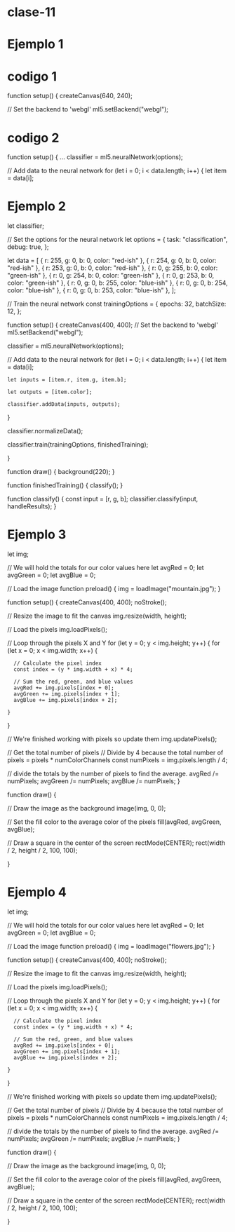 # clase-11

# Ejemplo 1

<!DOCTYPE html>
<html lang="en">
  <head>
    <script src="https://cdn.jsdelivr.net/npm/p5@1.11.7/lib/p5.js"></script>
    <script src="https://unpkg.com/ml5@1/dist/ml5.js"></script>
    <link rel="stylesheet" type="text/css" href="style.css">
    <meta charset="utf-8" />

  </head>
  <body>
    <main>
    </main>
    <script src="sketch.js"></script>
  </body>
</html>

# codigo 1
function setup() {
  createCanvas(640, 240);

  // Set the backend to 'webgl'
  ml5.setBackend("webgl");

  # codigo 2
  function setup() {
  ...
  classifier = ml5.neuralNetwork(options);

  // Add data to the neural network
  for (let i = 0; i < data.length; i++) {
    let item = data[i];

# Ejemplo 2

let classifier;

// Set the options for the neural network
let options = {
  task: "classification",
  debug: true,
};

let data = [
  { r: 255, g: 0, b: 0, color: "red-ish" },
  { r: 254, g: 0, b: 0, color: "red-ish" },
  { r: 253, g: 0, b: 0, color: "red-ish" },
  { r: 0, g: 255, b: 0, color: "green-ish" },
  { r: 0, g: 254, b: 0, color: "green-ish" },
  { r: 0, g: 253, b: 0, color: "green-ish" },
  { r: 0, g: 0, b: 255, color: "blue-ish" },
  { r: 0, g: 0, b: 254, color: "blue-ish" },
  { r: 0, g: 0, b: 253, color: "blue-ish" },
];

// Train the neural network
  const trainingOptions = {
    epochs: 32,
    batchSize: 12,
  };

function setup() {
  createCanvas(400, 400);
  // Set the backend to 'webgl'
  ml5.setBackend("webgl");

  classifier = ml5.neuralNetwork(options);

  // Add data to the neural network
  for (let i = 0; i < data.length; i++) {
    let item = data[i];
    
    let inputs = [item.r, item.g, item.b];
    
    let outputs = [item.color];
    
    classifier.addData(inputs, outputs);
    
    
    
  }
  
  classifier.normalizeData();
  
  classifier.train(trainingOptions, finishedTraining);
  
  
}

function draw() {
  background(220);
}

function finishedTraining() {
  classify();
}

function classify() {
  const input = [r, g, b];
  classifier.classify(input, handleResults);
}

# Ejemplo 3

let img;

// We will hold the totals for our color values here
let avgRed = 0;
let avgGreen = 0;
let avgBlue = 0;

// Load the image
function preload() {
  img = loadImage("mountain.jpg");
}

function setup() {
  createCanvas(400, 400);
  noStroke();

  // Resize the image to fit the canvas
  img.resize(width, height);

  // Load the pixels
  img.loadPixels();

  // Loop through the pixels X and Y
  for (let y = 0; y < img.height; y++) {
    for (let x = 0; x < img.width; x++) {

      // Calculate the pixel index
      const index = (y * img.width + x) * 4;

      // Sum the red, green, and blue values
      avgRed += img.pixels[index + 0];
      avgGreen += img.pixels[index + 1];
      avgBlue += img.pixels[index + 2];

    }
  }


  // We're finished working with pixels so update them
  img.updatePixels();

  // Get the total number of pixels
  // Divide by 4 because the total number of pixels = pixels * numColorChannels 
  const numPixels = img.pixels.length / 4;

  // divide the totals by the number of pixels to find the average.
  avgRed /= numPixels;
  avgGreen /= numPixels;
  avgBlue /= numPixels;
}

function draw() {

  // Draw the image as the background
  image(img, 0, 0);
  
  // Set the fill color to the average color of the pixels
  fill(avgRed, avgGreen, avgBlue);

  // Draw a square in the center of the screen
  rectMode(CENTER);
  rect(width / 2, height / 2, 100, 100);


}

# Ejemplo 4

let img;

// We will hold the totals for our color values here
let avgRed = 0;
let avgGreen = 0;
let avgBlue = 0;

// Load the image
function preload() {
  img = loadImage("flowers.jpg");
}

function setup() {
  createCanvas(400, 400);
  noStroke();

  // Resize the image to fit the canvas
  img.resize(width, height);

  // Load the pixels
  img.loadPixels();

  // Loop through the pixels X and Y
  for (let y = 0; y < img.height; y++) {
    for (let x = 0; x < img.width; x++) {

      // Calculate the pixel index
      const index = (y * img.width + x) * 4;

      // Sum the red, green, and blue values
      avgRed += img.pixels[index + 0];
      avgGreen += img.pixels[index + 1];
      avgBlue += img.pixels[index + 2];

    }
  }


  // We're finished working with pixels so update them
  img.updatePixels();

  // Get the total number of pixels
  // Divide by 4 because the total number of pixels = pixels * numColorChannels 
  const numPixels = img.pixels.length / 4;

  // divide the totals by the number of pixels to find the average.
  avgRed /= numPixels;
  avgGreen /= numPixels;
  avgBlue /= numPixels;
}

function draw() {

  // Draw the image as the background
  image(img, 0, 0);
  
  // Set the fill color to the average color of the pixels
  fill(avgRed, avgGreen, avgBlue);

  // Draw a square in the center of the screen
  rectMode(CENTER);
  rect(width / 2, height / 2, 100, 100);


}
